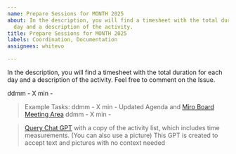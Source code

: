 ```yaml
---
name: Prepare Sessions for MONTH 2025
about: In the description, you will find a timesheet with the total duration for each
  day and a description of the activity.
title: Prepare Sessions for MONTH 2025
labels: Coordination, Documentation
assignees: whitevo

---
```


In the description, you will find a timesheet with the total duration for each day and a description of the activity.
Feel free to comment on the Issue.

ddmm - X min - 

> Example Tasks:
> ddmm - X min - Updated Agenda and [Miro Board Meeting Area](MIRO_LINK)
> ddmm - X min -

> [Query Chat GPT](https://chatgpt.com/g/g-6842daeb4614819181a95a8fc20d20b3-meeting-task-assistant) with a copy of the activity list, which includes time measurements. (You can also use a picture)
> This GPT is created to accept text and pictures with no context needed
